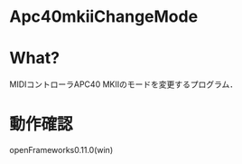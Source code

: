 # Apc40mkiiChangeMode

# What?
MIDIコントローラAPC40 MKIIのモードを変更するプログラム．

# 動作確認
openFrameworks0.11.0(win)
